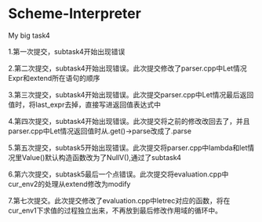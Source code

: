 # Scheme-Interpreter
My big task4

1.第一次提交，subtask4开始出现错误

2.第二次提交，subtask4开始出现错误。此次提交修改了parser.cpp中Let情况Expr和extend所在语句的顺序

3.第三次提交，subtask4开始出现错误。此次提交parser.cpp中Let情况最后返回值时，将last_expr去掉，直接写进返回值表达式中

4.第四次提交，subtask4开始出现错误。此次提交将之前的修改改回去了，并且parser.cpp中Let情况返回值时从.get()->parse改成了.parse

5.第五次提交，subtask5开始出现错误。此次提交将parser.cpp中lambda和let情况里Value()默认构造函数改为了NullV(),通过了subtask4

6.第六次提交，subtask5最后一个点错误。此次提交将evaluation.cpp中cur_env2的处理从extend修改为modify

7.第七次提交。此次提交修改了evaluation.cpp中letrec对应的函数，将在cur_env1下求值的过程独立出来，不再放到最后修改作用域的循环中。
